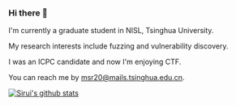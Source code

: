 ### Hi there 👋

<!--
**Lancern/Lancern** is a ✨ _special_ ✨ repository because its `README.md` (this file) appears on your GitHub profile.

Here are some ideas to get you started:

- 🔭 I’m currently working on ...
- 🌱 I’m currently learning ...
- 👯 I’m looking to collaborate on ...
- 🤔 I’m looking for help with ...
- 💬 Ask me about ...
- 📫 How to reach me: ...
- 😄 Pronouns: ...
- ⚡ Fun fact: ...
-->

I'm currently a graduate student in NISL, Tsinghua University.

My research interests include fuzzing and vulnerability discovery.

I was an ICPC candidate and now I'm enjoying CTF.

You can reach me by [msr20@mails.tsinghua.edu.cn](mailto:msr20@mails.tsinghua.edu.cn).

[![Sirui's github stats](https://github-readme-stats.vercel.app/api?username=Lancern)](https://github.com/anuraghazra/github-readme-stats)

